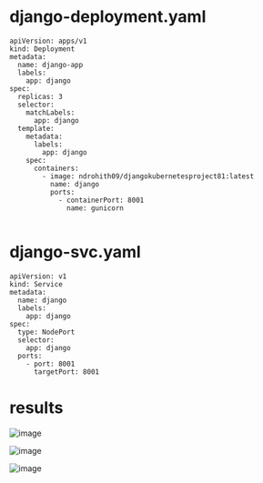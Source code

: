 # django-deployment.yaml
```
apiVersion: apps/v1
kind: Deployment
metadata:
  name: django-app
  labels:
    app: django
spec:
  replicas: 3
  selector:
    matchLabels:
      app: django
  template:
    metadata:
      labels:
        app: django
    spec:
      containers:
        - image: ndrohith09/djangokubernetesproject81:latest
          name: django
          ports:
            - containerPort: 8001
              name: gunicorn
            
```

# django-svc.yaml
```
apiVersion: v1
kind: Service
metadata:
  name: django
  labels:
    app: django
spec:
  type: NodePort
  selector:
    app: django
  ports:
    - port: 8001
      targetPort: 8001
```

# results

![image](https://user-images.githubusercontent.com/73429989/210174660-177cdf8f-4837-434c-bd50-119ee4478569.png)

![image](https://user-images.githubusercontent.com/73429989/210174688-5d378daa-2a20-4b75-b45f-0c6d799e4084.png)

![image](https://user-images.githubusercontent.com/73429989/210174703-3723fae5-c0a9-4572-8ba1-348480e8ff1d.png)

